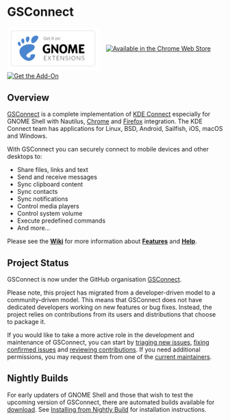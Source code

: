 <!--
SPDX-FileCopyrightText: GSConnect Developers https://github.com/GSConnect

SPDX-License-Identifier: GPL-2.0-or-later
-->

# GSConnect

[<img src="https://raw.githubusercontent.com/andyholmes/gnome-shell-extensions-badge/master/get-it-on-ego.svg?sanitize=true" alt="Get it on GNOME Extensions" height="100" align="middle">][ego] [<img alt="Available in the Chrome Web Store" src="https://storage.googleapis.com/chrome-gcs-uploader.appspot.com/image/WlD8wC6g8khYWPJUsQceQkhXSlv1/UV4C4ybeBTsZt43U4xis.png" align="middle" hspace="12"/>][chrome] [<img src="https://ffp4g1ylyit3jdyti1hqcvtb-wpengine.netdna-ssl.com/addons/files/2015/11/get-the-addon.png" alt="Get the Add-On" align="middle">][firefox]

## Overview

[GSConnect][ego] is a complete implementation of [KDE Connect][kdeconnect]
especially for GNOME Shell with Nautilus, [Chrome][chrome] and
[Firefox][firefox] integration. The KDE Connect team has applications for Linux,
BSD, Android, Sailfish, iOS, macOS and Windows.

With GSConnect you can securely connect to mobile devices and other desktops to:

* Share files, links and text
* Send and receive messages
* Sync clipboard content
* Sync contacts
* Sync notifications
* Control media players
* Control system volume
* Execute predefined commands
* And more…

Please see the **[Wiki][wiki]** for more information about
**[Features][features]** and **[Help][help]**.

## Project Status

GSConnect is now under the GitHub organisation [GSConnect][gsconnect-org].

Please note, this project has migrated from a developer-driven model to a
community-driven model. This means that GSConnect does not have dedicated
developers working on new features or bug fixes. Instead, the project relies on
contributions from its users and distributions that choose to package it.

If you would like to take a more active role in the development and maintenance
of GSConnect, you can start by [triaging new issues][issues],
[fixing confirmed issues][help-wanted] and [reviewing contributions][needs-review].
If you need additional permissions, you may request them from one of the
[current maintainers][people].

## Nightly Builds

For early updaters of GNOME Shell and those that wish to test the upcoming version
of GSConnect, there are automated builds available for [download][nightly-build].
See [Installing from Nightly Build][nightly-install] for installation instructions.

[ego]: https://extensions.gnome.org/extension/1319/gsconnect/
[chrome]: https://chrome.google.com/webstore/detail/gsconnect/jfnifeihccihocjbfcfhicmmgpjicaec
[firefox]: https://addons.mozilla.org/firefox/addon/gsconnect/
[kdeconnect]: https://userbase.kde.org/KDEConnect
[wiki]: https://github.com/GSConnect/gnome-shell-extension-gsconnect/wiki/
[features]: https://github.com/GSConnect/gnome-shell-extension-gsconnect/wiki/Features
[help]: https://github.com/GSConnect/gnome-shell-extension-gsconnect/wiki/Help

[gsconnect-org]: https://github.com/GSConnect
[issues]: https://github.com/GSConnect/gnome-shell-extension-gsconnect/issues
[help-wanted]: https://github.com/GSConnect/gnome-shell-extension-gsconnect/issues?q=is%3Aissue+is%3Aopen+label%3A%22help+wanted%22
[needs-review]: https://github.com/GSConnect/gnome-shell-extension-gsconnect/pulls?q=is%3Apr+is%3Aopen+label%3A%22needs+review%22
[people]: https://github.com/orgs/GSConnect/people
[nightly-build]: https://nightly.link/GSConnect/gnome-shell-extension-gsconnect/workflows/main/main/test-build.zip
[nightly-install]: https://github.com/GSConnect/gnome-shell-extension-gsconnect/wiki/Installation#install-from-nightly-build
